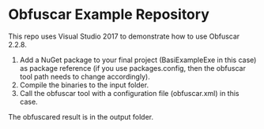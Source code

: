 Obfuscar Example Repository
===========================
This repo uses Visual Studio 2017 to demonstrate how to use Obfuscar 2.2.8.

1. Add a NuGet package to your final project (BasiExampleExe in this case) as package reference (if you use packages.config, then the obfuscar tool path needs to change accordingly).
2. Compile the binaries to the input folder.
3. Call the obfuscar tool with a configuration file (obfuscar.xml) in this case.

The obfuscared result is in the output folder.